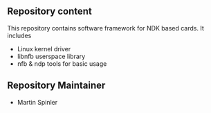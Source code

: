 ## Repository content

This repository contains software framework for NDK based cards. It includes
- Linux kernel driver
- libnfb userspace library
- nfb & ndp tools for basic usage

## Repository Maintainer

- Martin Spinler <spinler AT cesnet.cz>
